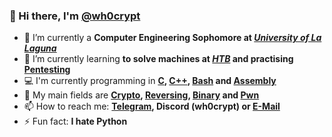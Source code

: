 ### 👋 Hi there, I'm **[@wh0crypt](https://github.com/wh0crypt)**
- 🔭 I’m currently a **Computer Engineering Sophomore at *[University of La Laguna](https://www.ull.es)***
- 🌱 I’m currently learning **to solve machines at *[HTB](https://app.hackthebox.com)* and practising [Pentesting](https://en.wikipedia.org/wiki/Penetration_test)**
- 💻 I'm currently programming in **[C](https://en.wikipedia.org/wiki/C_(programming_language)), [C++](https://en.wikipedia.org/wiki/C%2B%2B), [Bash](https://en.wikipedia.org/wiki/Bash_(Unix_shell)) and [Assembly](https://en.wikipedia.org/wiki/Assembly_language)**
- 💬 My main fields are **[Crypto](https://ctf101.org/cryptography/overview/), [Reversing](https://ctf101.org/reverse-engineering/overview/), [Binary](https://ctf101.org/binary-exploitation/overview/) and [Pwn](https://delinea.com/what-is/pwn)**
- 📫 How to reach me: **[Telegram](https://t.me/wh0crypt), Discord (wh0crypt) or [E-Mail](mailto:part3n0p3contact@gmail.com)**
- ⚡ Fun fact: **I hate Python**

<!--
**wh0crypt/wh0crypt** is a ✨ _special_ ✨ repository because its `README.md` (this file) appears on your GitHub profile.
You can click the Preview link to take a look at your changes.
-->
